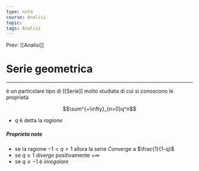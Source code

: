 ```yaml
---
type: nota
course: Analisi
topic: 
tags: Analisi
---
```


Prev: [[Analisi]]

# Serie geometrica
---
è un particolare tipo di [[Serie]] molto studiata di cui si conoscono le  proprietà

$$\sum^{+\infty}_{n=0}q^n$$
- $q$ è detta la _ragione_ 

##### Proprieta note
- se la ragione $-1<q<1$ allora la serie _Converge_ a $\frac{1}{1-q}$
- se $q\geq 1$ _diverge_ positivamente $+\infty$
- se $q \leq -1$ è _inregolare_ 

